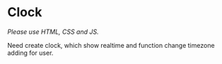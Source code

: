 Clock
========

*Please use HTML, CSS and JS.*

Need create clock, which show realtime and function change timezone adding for user.

